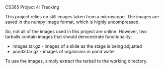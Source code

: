 CS365 Project 4: Tracking

This project relies on still images taken from a microscope. The images are
saved in the numpy image format, which is highly uncompressed.

So, not all of the images used in this project are online. However, two tarballs
contain images that should demonstrate functionality:

 - images.tar.gz - images of a slide as the stage is being adjusted
 - pond3.tar.gz - images of organisms in pond water

To use the images, simply extract the tarball to the working directory.
